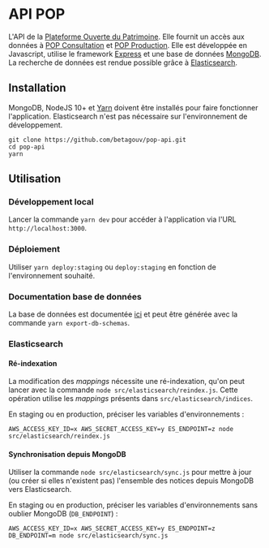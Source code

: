 # API POP 

L'API de la [Plateforme Ouverte du Patrimoine](http://pop.culture.gouv.fr). Elle fournit un accès aux données à [POP Consultation](https://github.com/betagouv/pop-consultation) et [POP Production](https://github.com/betagouv/pop-production). Elle est développée en Javascript, utilise le framework [Express](https://expressjs.com) et une base de données [MongoDB](https://www.mongodb.com/). La recherche de données est rendue possible grâce à [Elasticsearch](https://www.elastic.co/fr/products/elasticsearch). 

## Installation

MongoDB, NodeJS 10+ et [Yarn](https://yarnpkg.com/en/docs/install) doivent être installés pour faire fonctionner l'application. Elasticsearch n'est pas nécessaire sur l'environnement de développement.

```
git clone https://github.com/betagouv/pop-api.git
cd pop-api
yarn
```

## Utilisation

### Développement local

Lancer la commande `yarn dev` pour accéder à l'application via l'URL `http://localhost:3000`.

### Déploiement

Utiliser `yarn deploy:staging` ou `deploy:staging` en fonction de l'environnement souhaité.

### Documentation base de données

La base de données est documentée [ici](https://github.com/betagouv/blob/master/pop-api/SCHEMAS.md)
et peut être générée avec la commande `yarn export-db-schemas`.

### Elasticsearch

#### Ré-indexation

La modification des _mappings_ nécessite une ré-indexation, qu'on peut lancer avec la commande
`node src/elasticsearch/reindex.js`. Cette opération utilise les _mappings_ présents dans 
`src/elasticsearch/indices`.

En staging ou en production, préciser les variables d'environnements :
```
AWS_ACCESS_KEY_ID=x AWS_SECRET_ACCESS_KEY=y ES_ENDPOINT=z node src/elasticsearch/reindex.js
```

#### Synchronisation depuis MongoDB

Utiliser la commande `node src/elasticsearch/sync.js` pour mettre à jour (ou créer si elles n'existent pas) l'ensemble des notices depuis MongoDB vers Elasticsearch.

En staging ou en production, préciser les variables
d'environnements sans oublier MongoDB (`DB_ENDPOINT`) :
```
AWS_ACCESS_KEY_ID=x AWS_SECRET_ACCESS_KEY=y ES_ENDPOINT=z DB_ENDPOINT=m node src/elasticsearch/sync.js
```
